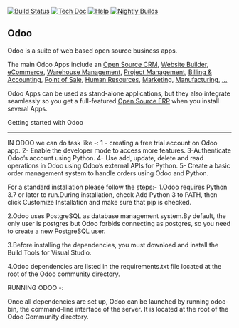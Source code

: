 [![Build Status](https://runbot.odoo.com/runbot/badge/flat/1/master.svg)](https://runbot.odoo.com/runbot)
[![Tech Doc](https://img.shields.io/badge/master-docs-875A7B.svg?style=flat&colorA=8F8F8F)](https://www.odoo.com/documentation/15.0)
[![Help](https://img.shields.io/badge/master-help-875A7B.svg?style=flat&colorA=8F8F8F)](https://www.odoo.com/forum/help-1)
[![Nightly Builds](https://img.shields.io/badge/master-nightly-875A7B.svg?style=flat&colorA=8F8F8F)](https://nightly.odoo.com/)

Odoo
----

Odoo is a suite of web based open source business apps.

The main Odoo Apps include an <a href="https://www.odoo.com/page/crm">Open Source CRM</a>,
<a href="https://www.odoo.com/app/website">Website Builder</a>,
<a href="https://www.odoo.com/app/ecommerce">eCommerce</a>,
<a href="https://www.odoo.com/app/inventory">Warehouse Management</a>,
<a href="https://www.odoo.com/app/project">Project Management</a>,
<a href="https://www.odoo.com/app/accounting">Billing &amp; Accounting</a>,
<a href="https://www.odoo.com/app/point-of-sale-shop">Point of Sale</a>,
<a href="https://www.odoo.com/app/employees">Human Resources</a>,
<a href="https://www.odoo.com/app/social-marketing">Marketing</a>,
<a href="https://www.odoo.com/app/manufacturing">Manufacturing</a>,
<a href="https://www.odoo.com/">...</a>

Odoo Apps can be used as stand-alone applications, but they also integrate seamlessly so you get
a full-featured <a href="https://www.odoo.com">Open Source ERP</a> when you install several Apps.

Getting started with Odoo

-------------------------

IN ODOO we can do task like -:
1 - creating a free trial account on Odoo app.
2-  Enable the developer mode to access more features.
3-Authenticate Odoo’s account using Python.
4- Use add, update, delete and read operations in Odoo using Odoo’s external APIs for Python.
5- Create a basic order management system to handle orders using Odoo and Python.


For a standard installation please follow the steps:-
1.Odoo requires Python 3.7 or later to run.During installation, check Add Python 3 to PATH, then click Customize Installation and make sure that pip is checked.

2.Odoo uses PostgreSQL as database management system.By default, the only user is postgres but Odoo forbids connecting as postgres, so you need to create a new PostgreSQL user.

3.Before installing the dependencies, you must download and install the Build Tools for Visual Studio.

4.Odoo dependencies are listed in the requirements.txt file located at the root of the Odoo community directory.

RUNNING ODOO -:

Once all dependencies are set up, Odoo can be launched by running odoo-bin, the command-line interface of the server. It is located at the root of the Odoo Community directory.
